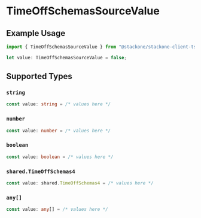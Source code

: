 # TimeOffSchemasSourceValue

## Example Usage

```typescript
import { TimeOffSchemasSourceValue } from "@stackone/stackone-client-ts/sdk/models/shared";

let value: TimeOffSchemasSourceValue = false;
```

## Supported Types

### `string`

```typescript
const value: string = /* values here */
```

### `number`

```typescript
const value: number = /* values here */
```

### `boolean`

```typescript
const value: boolean = /* values here */
```

### `shared.TimeOffSchemas4`

```typescript
const value: shared.TimeOffSchemas4 = /* values here */
```

### `any[]`

```typescript
const value: any[] = /* values here */
```

